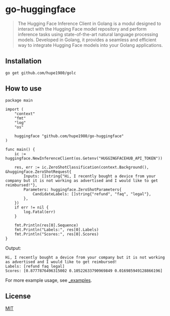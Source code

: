 # go-huggingface
> The Hugging Face Inference Client in Golang is a modul designed to interact with the Hugging Face model repository and perform inference tasks using state-of-the-art natural language processing models. Developed in Golang, it provides a seamless and efficient way to integrate Hugging Face models into your Golang applications.

## Installation
```
go get github.com/hupe1980/golc
```

## How to use
```golang
package main

import (
	"context"
	"fmt"
	"log"
	"os"

	huggingface "github.com/hupe1980/go-huggingface"
)

func main() {
	ic := huggingface.NewInferenceClient(os.Getenv("HUGGINGFACEHUB_API_TOKEN"))

	res, err := ic.ZeroShotClassification(context.Background(), &huggingface.ZeroShotRequest{
		Inputs: []string{"Hi, I recently bought a device from your company but it is not working as advertised and I would like to get reimbursed!"},
		Parameters: huggingface.ZeroShotParameters{
			CandidateLabels: []string{"refund", "faq", "legal"},
		},
	})
	if err != nil {
		log.Fatal(err)
	}

	fmt.Println(res[0].Sequence)
	fmt.Println("Labels:", res[0].Labels)
	fmt.Println("Scores:", res[0].Scores)
}
```
Output:
```text
Hi, I recently bought a device from your company but it is not working as advertised and I would like to get reimbursed!
Labels: [refund faq legal]
Scores: [0.8777876496315002 0.10522633790969849 0.016985949128866196]
```

For more example usage, see [_examples](./_examples).

## License
[MIT](LICENCE)